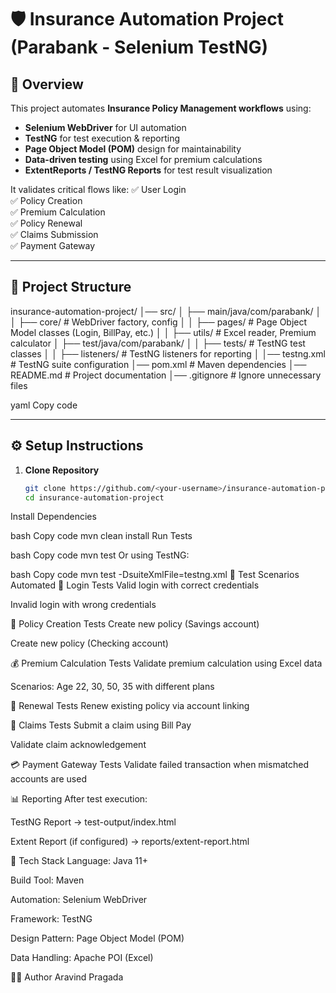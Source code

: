 # 🛡️ Insurance Automation Project (Parabank - Selenium TestNG)

## 📌 Overview
This project automates **Insurance Policy Management workflows** using:
- **Selenium WebDriver** for UI automation
- **TestNG** for test execution & reporting
- **Page Object Model (POM)** design for maintainability
- **Data-driven testing** using Excel for premium calculations
- **ExtentReports / TestNG Reports** for test result visualization

It validates critical flows like:
✅ User Login  
✅ Policy Creation  
✅ Premium Calculation  
✅ Policy Renewal  
✅ Claims Submission  
✅ Payment Gateway  

---

## 📂 Project Structure

insurance-automation-project/
│── src/
│ ├── main/java/com/parabank/
│ │ ├── core/ # WebDriver factory, config
│ │ ├── pages/ # Page Object Model classes (Login, BillPay, etc.)
│ │ ├── utils/ # Excel reader, Premium calculator
│ ├── test/java/com/parabank/
│ │ ├── tests/ # TestNG test classes
│ │ ├── listeners/ # TestNG listeners for reporting
│
│── testng.xml # TestNG suite configuration
│── pom.xml # Maven dependencies
│── README.md # Project documentation
│── .gitignore # Ignore unnecessary files

yaml
Copy code

---

## ⚙️ Setup Instructions

1. **Clone Repository**
   ```bash
   git clone https://github.com/<your-username>/insurance-automation-project.git
   cd insurance-automation-project
Install Dependencies

bash
Copy code
mvn clean install
Run Tests

bash
Copy code
mvn test
Or using TestNG:

bash
Copy code
mvn test -DsuiteXmlFile=testng.xml
🧪 Test Scenarios Automated
🔑 Login Tests
Valid login with correct credentials

Invalid login with wrong credentials

📜 Policy Creation Tests
Create new policy (Savings account)

Create new policy (Checking account)

💰 Premium Calculation Tests
Validate premium calculation using Excel data

Scenarios: Age 22, 30, 50, 35 with different plans

🔄 Renewal Tests
Renew existing policy via account linking

📂 Claims Tests
Submit a claim using Bill Pay

Validate claim acknowledgement

💳 Payment Gateway Tests
Validate failed transaction when mismatched accounts are used

📊 Reporting
After test execution:

TestNG Report → test-output/index.html

Extent Report (if configured) → reports/extent-report.html

🚀 Tech Stack
Language: Java 11+

Build Tool: Maven

Automation: Selenium WebDriver

Framework: TestNG

Design Pattern: Page Object Model (POM)

Data Handling: Apache POI (Excel)

👨‍💻 Author
Aravind Pragada
